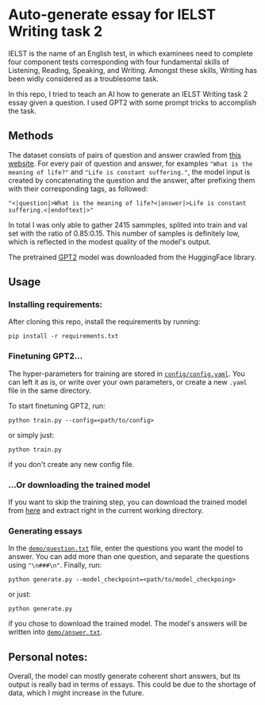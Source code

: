 # Auto-generate essay for IELST Writing task 2

IELST is the name of an English test, in which examinees need to complete four component tests corresponding with four fundamental skills of Listening, Reading, Speaking, and Writing. Amongst these skills, Writing has been widly considered as a troublesome task.

In this repo, I tried to teach an AI how to generate an IELST Writing task 2 essay given a question. I used GPT2 with some prompt tricks to accomplish the task.

## Methods

The dataset consists of pairs of question and answer crawled from [this website](https://www.ielts-mentor.com/writing-sample/writing-task-2). For every pair of question and answer, for examples `"What is the meaning of life?"` and `"Life is constant suffering."`, the model input is created by concatenating the question and the answer, after prefixing them with their corresponding tags, as followed:
```
"<|question|>What is the meaning of life?<|answer|>Life is constant suffering.<|endoftext|>"
```
In total I was only able to gather 2415 sammples, splited into train and val set with the ratio of 0.85:0.15.
This number of samples is definitely low, which is reflected in the modest quality of the model's output.

The pretrained [GPT2](https://huggingface.co/docs/transformers/model_doc/gpt2#transformers.GPT2LMHeadModel) model was downloaded from the HuggingFace library.

## Usage

### Installing requirements:
After cloning this repo, install the requirements by running:
```
pip install -r requirements.txt
```
### Finetuning GPT2...
The hyper-parameters for training are stored in [`config/config.yaml`](config/config.yaml). You can left it as is, or write over your own parameters, or create a new `.yaml` file in the same directory.

To start finetuning GPT2, run:
```
python train.py --config=<path/to/config>
```
or simply just:
```
python train.py
```
if you don't create any new config file.

### ...Or downloading the trained model
If you want to skip the training step, you can download the trained model from [here](https://drive.google.com/file/d/1SFEpNQLot3amIjlcuXljzYtoFLttQEVb/view?usp=sharing) and extract right in the current working directory.

### Generating essays
In the [`demo/question.txt`](demo/question.txt) file, enter the questions you want the model to answer. You can add more than one question, and separate the questions using `"\n###\n"`. Finally, run:
```
python generate.py --model_checkpoint=<path/to/model_checkpoing>
```
or just:
```
python generate.py
```
if you chose to download the trained model. The model's answers will be written into [`demo/answer.txt`](demo/answer.txt).

## Personal notes:
Overall, the model can mostly generate coherent short answers, but its output is really bad in terms of essays. This could be due to the shortage of data, which I might increase in the future. 